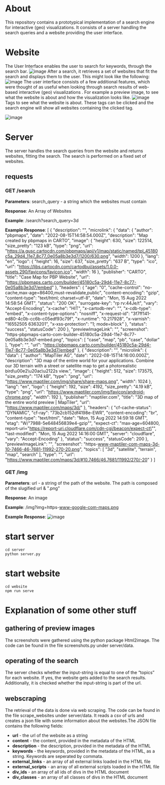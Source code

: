 
# About
This repository contains a prototypical implementation of a search engine for interactive (geo) visualizations. It consists of a server handling the search queries and a website providing the user interface. 

# Website
The User Interface enables the user to search for keywords, through the search bar.
![image](https://user-images.githubusercontent.com/46593824/232992149-62121c0d-9909-4564-bea2-df8394b2f586.png)
After a search, it retrieves a set of websites that fit the search and displays them to the user. This might look like the following:
![image](https://user-images.githubusercontent.com/46593824/232753562-1a2b7d58-d06d-4043-a38c-8fdec4a3a34e.png)
The user interface consists of a few additional features, which were thought of as useful when looking through search results of web-based interactive (geo) visualizations . For example a preview image, to see what the website is about and how the visualization looks like.
![image](https://user-images.githubusercontent.com/46593824/232756622-04d417b2-28f1-4311-bba0-f56fa1781cf9.png)
Tags to see what the website is about. These tags can be clicked and the search engine will show all websites containing the clicked tag. 

![image](https://user-images.githubusercontent.com/46593824/232756986-6e27db97-b6fd-4f73-8fe0-f578e0e6b449.png)

# Server 
The server handles the search queries from the website and returns websites, fitting the search. The search is performed on a fixed set of websites. 
## requests

### GET /search
**Parameters**:
search_query - a string which the websites must contain 

**Response**: 
An Array of Websites 

**Example**:
/search?search_query=3d

**Example Response**:
[
  {
    "description": "",
    "microlink": {
      "data": {
        "author": "pbpmaps",
        "date": "2022-08-15T14:58:54.000Z",
        "description": "Map created by pbpmaps in CARTO",
        "image": {
          "height": 630,
          "size": 122514,
          "size_pretty": "123 kB",
          "type": "png",
          "url": "https://a.gusc.cartocdn.com/pbpmaps/api/v1/map/static/named/tpl_45180c5a_29d4_11e7_8c77_0e05a8b3e3d7/1200/630.png",
          "width": 1200
        },
        "lang": "en",
        "logo": {
          "height": 16,
          "size": 637,
          "size_pretty": "637 B",
          "type": "ico",
          "url": "https://libs.cartocdn.com/cartodbui/assets/1.0.0-assets.290/favicons/favicon.ico",
          "width": 16
        },
        "publisher": "CARTO",
        "title": "Case Map for PBP Website",
        "url": "https://pbpmaps.carto.com/builder/45180c5a-29d4-11e7-8c77-0e05a8b3e3d7/embed"
      },
      "headers": {
        "age": "0",
        "cache-control": "no-cache,max-age=86400,must-revalidate,public",
        "content-encoding": "gzip",
        "content-type": "text/html; charset=utf-8",
        "date": "Mon, 15 Aug 2022 14:58:54 GMT",
        "status": "200 OK",
        "surrogate-key": "rp rv:44Je/t",
        "vary": "Accept-Encoding",
        "x-cache": "HIT",
        "x-cartodb-rev": "",
        "x-cdb-type": "embed",
        "x-content-type-options": "nosniff",
        "x-request-id": "3f7ff141-ed80-4c0b-cc6b-c05edf93c79f",
        "x-runtime": "0.217928",
        "x-varnish": "16552505 6363201",
        "x-xss-protection": "1; mode=block"
      },
      "status": "success",
      "statusCode": 200
    },
    "previewImageLink": "",
    "screenshot": "https-pbpmaps-carto-com-builder-45180c5a-29d4-11e7-8c77-0e05a8b3e3d7-embed.png",
    "topics": [
      "case",
      "map",
      "pb",
      "case",
      "dollar"
    ],
    "type": "",
    "url": "https://pbpmaps.carto.com/builder/45180c5a-29d4-11e7-8c77-0e05a8b3e3d7/embed"
  },
  {
    "description": "",
    "microlink": {
      "data": {
        "author": "MapTiler AG",
        "date": "2022-08-15T14:16:00.000Z",
        "description": "3D map of the entire world for your applications. Combine our 3D terrain with a street or satellite map to get a photorealistic bird\u00e2\u20ac\u2122s view.",
        "image": {
          "height": 512,
          "size": 173575,
          "size_pretty": "174 kB",
          "type": "png",
          "url": "https://www.maptiler.com/img/share/share-maps.png",
          "width": 1024
        },
        "lang": "en",
        "logo": {
          "height": 192,
          "size": 4192,
          "size_pretty": "4.19 kB",
          "type": "png",
          "url": "https://www.maptiler.com/img/favicon/android-chrome.png",
          "width": 192
        },
        "publisher": "maptiler.com",
        "title": "3D map of the entire world preview | MapTiler",
        "url": "https://www.maptiler.com/maps/3d/"
      },
      "headers": {
        "cf-cache-status": "DYNAMIC",
        "cf-ray": "73b2cb152df4198e-EWR",
        "content-encoding": "br",
        "content-type": "text/html",
        "date": "Mon, 15 Aug 2022 14:59:18 GMT",
        "etag": "W/\"7988-5e648456839e4-gzip\"",
        "expect-ct": "max-age=604800, report-uri=\"https://report-uri.cloudflare.com/cdn-cgi/beacon/expect-ct\"",
        "last-modified": "Mon, 15 Aug 2022 14:16:00 GMT",
        "server": "cloudflare",
        "vary": "Accept-Encoding"
      },
      "status": "success",
      "statusCode": 200
    },
    "previewImageLink": "",
    "screenshot": "https-www-maptiler-com-maps-3d-10-7466-46-7681-11992-270-20.png",
    "topics": [
      "3d",
      "satellite",
      "terrain",
      "map",
      "search"
    ],
    "type": "",
    "url": "https://www.maptiler.com/maps/3d/#10.7466/46.7681/11992/270/-20"
  }
]
### GET /img
**Parameters**:
url - a string of the path of the website. The path is composed of the slugified url & ".png" 

**Response**:
An image 

**Example**:
/img?img=https-www-google-com-maps.png

**Example Response**:
![image](https://user-images.githubusercontent.com/46593824/233049777-26c25cfb-5a34-4c55-9865-6fb288f2979e.png)

# start server

```
cd server 
python server.py 
```

# start website 

```
cd website
npm run serve
```

# Explanation of some other stuff
## gathering of preview images
The screenshots were gathered using the python package Html2image. The code can be found in the file screenshots.py under server/data.
## operating of the search
The server checks whether the input-string is equal to one of the “topics” for each website. If yes, the website gets added to the search results. Additionally, it is checked whether the input-string is part of the url. 
## webscraping
The retrieval of the data is done via web scraping. The code can be found in the file scrape_websites under server/data. It reads a csv of urls and creates a json file with some information about the websites.The JSON file contains the following fields:
* **url** - the url of the website as a string
* **content** - the content, provided in the metadata of the HTML 
* **description** - the description, provided in the metadata of the HTML 
* **keywords** - the keywords, provided in the metadata of the HTML, as a string. Keywords are seperated by commata.
* **external_links** - an array of all external links loaded in the HTML file
* **external_scripts** - an array of all external scripts loaded in the HTML file
* **div_ids** - an array of all ids of divs in the HTML document
* **div_classes** - an array of all classes of divs in the HTML document

